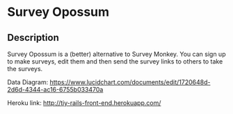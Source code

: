 # Survey Opossum

## Description

Survey Opossum is a (better) alternative to Survey Monkey. You can sign up to make surveys,
edit them and then send the survey links to others to take the surveys.

Data Diagram:
https://www.lucidchart.com/documents/edit/1720648d-2d6d-4344-ac16-6755b033470a

Heroku link:
http://tiy-rails-front-end.herokuapp.com/
